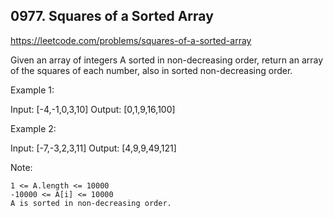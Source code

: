 ## 0977. Squares of a Sorted Array

https://leetcode.com/problems/squares-of-a-sorted-array

Given an array of integers A sorted in non-decreasing order, return an array of the squares of each number, also in sorted non-decreasing order.

Example 1:

Input: [-4,-1,0,3,10]
Output: [0,1,9,16,100]

Example 2:

Input: [-7,-3,2,3,11]
Output: [4,9,9,49,121]

Note:

    1 <= A.length <= 10000
    -10000 <= A[i] <= 10000
    A is sorted in non-decreasing order.
